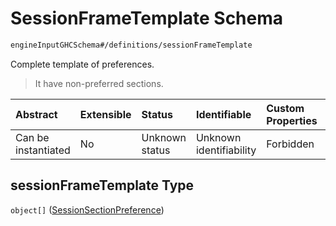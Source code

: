# SessionFrameTemplate Schema

```txt
engineInputGHCSchema#/definitions/sessionFrameTemplate
```

Complete template of preferences.

> It have non-preferred sections.

| Abstract            | Extensible | Status         | Identifiable            | Custom Properties | Additional Properties | Access Restrictions | Defined In                                                        |
| :------------------ | :--------- | :------------- | :---------------------- | :---------------- | :-------------------- | :------------------ | :---------------------------------------------------------------- |
| Can be instantiated | No         | Unknown status | Unknown identifiability | Forbidden         | Allowed               | none                | [ghc.schema.json*](../out/ghc.schema.json "open original schema") |

## sessionFrameTemplate Type

`object[]` ([SessionSectionPreference](ghc-definitions-sessionframetemplate-sessionsectionpreference.md))
